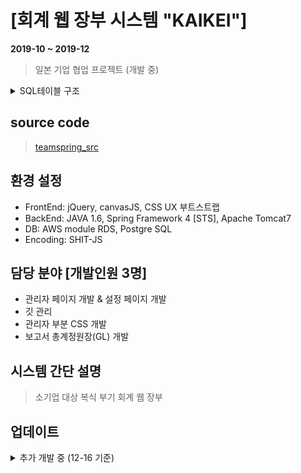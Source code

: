 # [회계 웹 장부 시스템 "KAIKEI"]
**2019-10 ~ 2019-12**
> 일본 기업 협업 프로젝트 (개발 중)
<details>
  <summary>SQL테이블 구조</summary>
  <div markdown="1">
    <img src="https://user-images.githubusercontent.com/50703892/70388581-2c5b0300-19f7-11ea-960b-714c40267b73.png">
  </div>
</details>

## source code
> [teamspring_src](https://github.com/CackaRoach/TeamSpring_src.git)

## 환경 설정
* FrontEnd: jQuery, canvasJS, CSS UX 부트스트랩
* BackEnd: JAVA 1.6, Spring Framework 4 [STS], Apache Tomcat7
* DB: AWS module RDS, Postgre SQL
* Encoding: SHIT-JS

## 담당 분야 [개발인원 3명]
* 관리자 페이지 개발 & 설정 페이지 개발
* 깃 관리
* 관리자 부분 CSS 개발
* 보고서 총계정원장(GL) 개발

## 시스템 간단 설명
> 소기업 대상 복식 부기 회계 웹 장부

## 업데이트
<details>
  <summary>추가 개발 중 (12-16 기준)</summary>
  <div markdown = "1">
    <ul>
      <li> GENERAL LEDGER 보고서 완료 </li>
      <li> 관리자 페이지 유저 관리 기능 추가 중 </li>
    </ul>
  </div>
</details>


